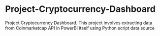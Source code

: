 # Project-Cryptocurrency-Dashboard
Project Cryptocurrency Dashboard. This project involves extracting data from Coinmarketcap API in PowerBI itself using Python script data source
